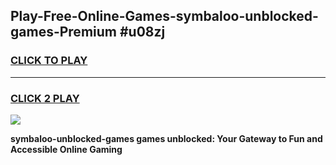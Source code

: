 
## Play-Free-Online-Games-symbaloo-unblocked-games-Premium #u08zj
<h3>
<a href="https://premium.freeplayer.one?title=symbaloo-unblocked-games&ref=8M">CLICK TO PLAY</a></h3>
<hr>

<h3>
<a href="https://premium.freeplayer.one?title=symbaloo-unblocked-games&ref=8M">CLICK 2 PLAY</a>
  
</h3>

<a href="https://premium.freeplayer.one?title=symbaloo-unblocked-games&ref=8M"><img src="https://clearcache.store/games.png"></a>


**symbaloo-unblocked-games games unblocked: Your Gateway to Fun and Accessible Online Gaming**
